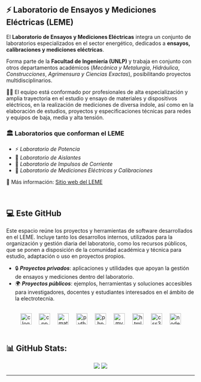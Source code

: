 ## ⚡ Laboratorio de Ensayos y Mediciones Eléctricas (LEME)

El **Laboratorio de Ensayos y Mediciones Eléctricas** integra un conjunto de laboratorios especializados en el sector energético, dedicados a **ensayos, calibraciones y mediciones eléctricas**.  

Forma parte de la **Facultad de Ingeniería (UNLP)** y trabaja en conjunto con otros departamentos académicos (*Mecánica y Metalurgia*, *Hidráulica*, *Construcciones*, *Agrimensura y Ciencias Exactas*), posibilitando proyectos multidisciplinarios.  

👨‍🔬 El equipo está conformado por profesionales de alta especialización y amplia trayectoria en el estudio y ensayo de materiales y dispositivos eléctricos, en la realización de mediciones de diversa índole, así como en la elaboración de estudios, proyectos y especificaciones técnicas para redes y equipos de baja, media y alta tensión.

<h3>🏛️ Laboratorios que conforman el LEME</h3>

- ⚡ *Laboratorio de Potencia*
- 🧪 *Laboratorio de Aislantes*
- 🔌 *Laboratorio de Impulsos de Corriente*
- 📏 *Laboratorio de Mediciones Eléctricas y Calibraciones*

🔎 Más información: [Sitio web del LEME](https://leme.ing.unlp.edu.ar/)  

<br>

## 💻 Este GitHub

Este espacio reúne los proyectos y herramientas de software desarrollados en el LEME. Incluye tanto los desarrollos internos, utilizados para la organización y gestión diaria del laboratorio, como los recursos públicos, que se ponen a disposición de la comunidad académica y técnica para estudio, adaptación o uso en proyectos propios.

- 🔒 ***Proyectos privados***: aplicaciones y utilidades que apoyan la gestión de ensayos y mediciones dentro del laboratorio.
- 🌍 ***Proyectos públicos***: ejemplos, herramientas y soluciones accesibles para investigadores, docentes y estudiantes interesados en el ámbito de la electrotecnia.
<br>

<div align="center">
    <img src="https://cdn.jsdelivr.net/gh/devicons/devicon/icons/c/c-line.svg" width="30" alt="c logo"  />
    <img width="12" />
    <img src="https://cdn.jsdelivr.net/gh/devicons/devicon/icons/cplusplus/cplusplus-original.svg" width="30" alt="cpp logo"  />
    <img width="12" />
    <img src="https://cdn.jsdelivr.net/gh/devicons/devicon/icons/matlab/matlab-original.svg" width="30" alt="matlab logo"  />
    <img width="12" />
    <img src="https://cdn.jsdelivr.net/gh/devicons/devicon/icons/python/python-original.svg" width="30" alt="python logo"  />
    <img width="12" />
    <img src="https://cdn.jsdelivr.net/gh/devicons/devicon/icons/php/php-original.svg" width="30" alt="php logo"  />
    <img width="12" />
    <img src="https://cdn.jsdelivr.net/gh/devicons/devicon/icons/mysql/mysql-original.svg" width="30" alt="mysql logo"  />
    <img width="12" />
    <img src="https://cdn.jsdelivr.net/gh/devicons/devicon/icons/html5/html5-original.svg" width="30" alt="html5 logo"  />
    <img width="12" />
    <img src="https://cdn.jsdelivr.net/gh/devicons/devicon/icons/css3/css3-original.svg" width="30" alt="css3 logo"  />
    <img width="12" />
    <img src="https://cdn.jsdelivr.net/gh/devicons/devicon/icons/nodejs/nodejs-original.svg" width="30" alt="nodejs logo"  />
</div>


<br>

## 📊 GitHub Stats:

<div align="center">    
<img src="https://github-readme-stats.vercel.app/api?username=leme-fi-unlp&theme=shadow_blue&hide_border=true&include_all_commits=true&show_icons=true&text_color=9198a1&icon_color=2f80ed&custom_title=Estad%C3%ADsticas&rank_icon=github">    
<img src="https://github-readme-stats.vercel.app/api/top-langs/?username=leme-fi-unlp&theme=shadow_blue&hide_border=true&include_all_commits=true&layout=compact&text_color=9198a1&custom_title=Tecnologías%20más%20utilizadas">
</div>


---


